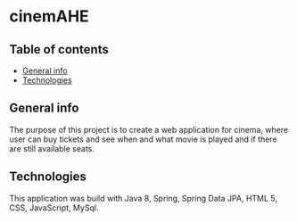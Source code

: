 # cinemAHE

## Table of contents
* [General info](#general-info)
* [Technologies](#technologies)

## General info
The purpose of this project is to create a web application for cinema, where user can buy tickets and see when and what movie is played and if there are still available seats.

## Technologies
This application was build with Java 8, Spring, Spring Data JPA, HTML 5, CSS, JavaScript, MySql.
